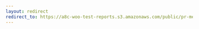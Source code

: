```yaml
---
layout: redirect
redirect_to: https://a8c-woo-test-reports.s3.amazonaws.com/public/pr-merge/40799/e2e/index.html
---
```

